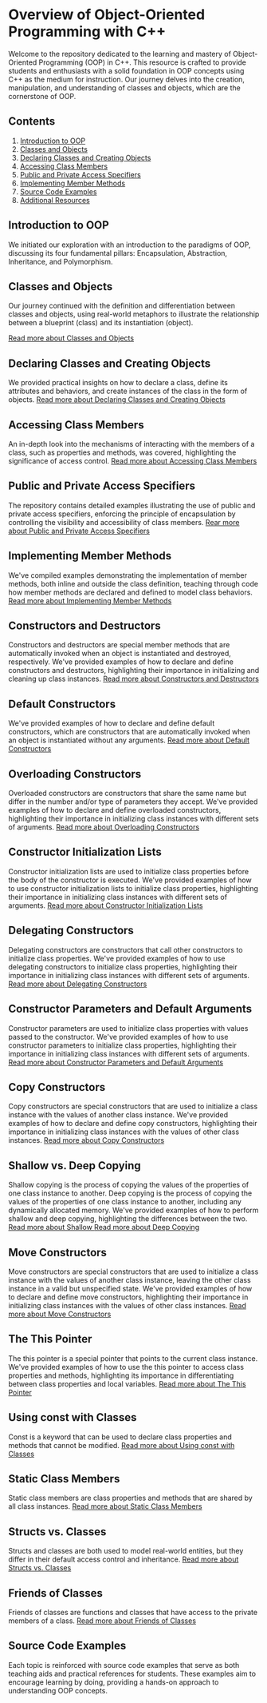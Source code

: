 # Overview of Object-Oriented Programming with C++

Welcome to the repository dedicated to the learning and mastery of Object-Oriented Programming (OOP) in C++. This resource is crafted to provide students and enthusiasts with a solid foundation in OOP concepts using C++ as the medium for instruction. Our journey delves into the creation, manipulation, and understanding of classes and objects, which are the cornerstone of OOP.

## Contents

1. [Introduction to OOP](#introduction-to-oop)
2. [Classes and Objects](#classes-and-objects)
3. [Declaring Classes and Creating Objects](#declaring-classes-and-creating-objects)
4. [Accessing Class Members](#accessing-class-members)
5. [Public and Private Access Specifiers](#public-and-private-access-specifiers)
6. [Implementing Member Methods](#implementing-member-methods)
7. [Source Code Examples](#source-code-examples)
8. [Additional Resources](#additional-resources)

## Introduction to OOP

We initiated our exploration with an introduction to the paradigms of OOP, discussing its four fundamental pillars: Encapsulation, Abstraction, Inheritance, and Polymorphism.

## Classes and Objects

Our journey continued with the definition and differentiation between classes and objects, using real-world metaphors to illustrate the relationship between a blueprint (class) and its instantiation (object).

[Read more about Classes and Objects](./2.ClassesAndObjects/README.md)

## Declaring Classes and Creating Objects

We provided practical insights on how to declare a class, define its attributes and behaviors, and create instances of the class in the form of objects.
[Read more about Declaring Classes and Creating Objects](./3.DeclaringClassandCreatingObjects/README.md)

## Accessing Class Members

An in-depth look into the mechanisms of interacting with the members of a class, such as properties and methods, was covered, highlighting the significance of access control.
[Read more about Accessing Class Members](./4.AccessingClassMembers/README.md)

## Public and Private Access Specifiers

The repository contains detailed examples illustrating the use of public and private access specifiers, enforcing the principle of encapsulation by controlling the visibility and accessibility of class members.
[Rear more about Public and Private Access Specifiers](./5.PublicAndPrivate/README.md)

## Implementing Member Methods

We've compiled examples demonstrating the implementation of member methods, both inline and outside the class definition, teaching through code how member methods are declared and defined to model class behaviors.
[Read more about Implementing Member Methods](./6.ImplementingMemberMethods/README.md)

## Constructors and Destructors

Constructors and destructors are special member methods that are automatically invoked when an object is instantiated and destroyed, respectively. We've provided examples of how to declare and define constructors and destructors, highlighting their importance in initializing and cleaning up class instances.
[Read more about Constructors and Destructors](./7.ConstructorsAndDestructors/README.md)

## Default Constructors

We've provided examples of how to declare and define default constructors, which are constructors that are automatically invoked when an object is instantiated without any arguments.
[Read more about Default Constructors](./8.DefaultConstructor/README.md)

## Overloading Constructors
Overloaded constructors are constructors that share the same name but differ in the number and/or type of parameters they accept. We've provided examples of how to declare and define overloaded constructors, highlighting their importance in initializing class instances with different sets of arguments.
[Read more about Overloading Constructors](./9.OverloadingConstructors/README.md)

## Constructor Initialization Lists
Constructor initialization lists are used to initialize class properties before the body of the constructor is executed. We've provided examples of how to use constructor initialization lists to initialize class properties, highlighting their importance in initializing class instances with different sets of arguments.
[Read more about Constructor Initialization Lists](./10.ConstructorInitList/README.md)

## Delegating Constructors
Delegating constructors are constructors that call other constructors to initialize class properties. We've provided examples of how to use delegating constructors to initialize class properties, highlighting their importance in initializing class instances with different sets of arguments.
[Read more about Delegating Constructors](./11.DelegatingConstructors/README.md)


## Constructor Parameters and Default Arguments
Constructor parameters are used to initialize class properties with values passed to the constructor. We've provided examples of how to use constructor parameters to initialize class properties, highlighting their importance in initializing class instances with different sets of arguments.
[Read more about Constructor Parameters and Default Arguments](./12.ConstructorsParamtersAndDefaultValues/README.md)

## Copy Constructors
Copy constructors are special constructors that are used to initialize a class instance with the values of another class instance. We've provided examples of how to declare and define copy constructors, highlighting their importance in initializing class instances with the values of other class instances.
[Read more about Copy Constructors](./13.CopyConstructor/README.md)

## Shallow vs. Deep Copying
Shallow copying is the process of copying the values of the properties of one class instance to another. Deep copying is the process of copying the values of the properties of one class instance to another, including any dynamically allocated memory. We've provided examples of how to perform shallow and deep copying, highlighting the differences between the two.
[Read more about Shallow ](./14.ShallowCopyingwithCopyConstr/README.md)
[Read more about Deep Copying](./15.DeepCopyingwithCopyConstructor/README.md)

## Move Constructors
Move constructors are special constructors that are used to initialize a class instance with the values of another class instance, leaving the other class instance in a valid but unspecified state. We've provided examples of how to declare and define move constructors, highlighting their importance in initializing class instances with the values of other class instances.
[Read more about Move Constructors](./16.MoveConstructor/README.md)

## The This Pointer
The this pointer is a special pointer that points to the current class instance. We've provided examples of how to use the this pointer to access class properties and methods, highlighting its importance in differentiating between class properties and local variables.
[Read more about The This Pointer](./17.ThisPointer/README.md)

## Using const with Classes
Const is a keyword that can be used to declare class properties and methods that cannot be modified. 
[Read more about Using const with Classes](./18.UsingconstwithClasses%20/README.md)

## Static Class Members
Static class members are class properties and methods that are shared by all class instances. 
[Read more about Static Class Members](./19.StaticClassMembers/README.md)

## Structs vs. Classes
Structs and classes are both used to model real-world entities, but they differ in their default access control and inheritance.
[Read more about Structs vs. Classes](./20.StructsVsClasses/README.md)

## Friends of Classes
Friends of classes are functions and classes that have access to the private members of a class.
[Read more about Friends of Classes](./21.FriendsOfClass/README.md)


## Source Code Examples

Each topic is reinforced with source code examples that serve as both teaching aids and practical references for students. These examples aim to encourage learning by doing, providing a hands-on approach to understanding OOP concepts.

